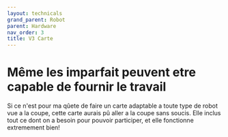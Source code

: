 ```yaml
---
layout: technicals
grand_parent: Robot
parent: Hardware
nav_order: 3
title: V3 Carte
---
```


# Même les imparfait peuvent etre capable de fournir le travail

<kicanvas-embed controls="full">
    <kicanvas-source src="./V3_carte_files/MainBoardV3.kicad_sch"></kicanvas-source>
    <kicanvas-source src="./V3_carte_files/MainBoardV3.kicad_pcb"></kicanvas-source>
</kicanvas-embed>

Si ce n'est pour ma qûete de faire un carte adaptable a toute type de robot vue a la coupe, cette carte aurais pû aller a la coupe sans soucis.
Elle inclus tout ce dont on a besoin pour pouvoir participer, et elle fonctionne extremement bien!


